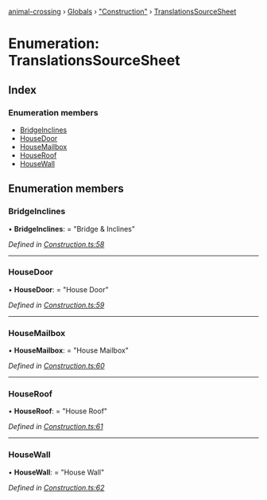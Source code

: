 [animal-crossing](../README.md) › [Globals](../globals.md) › ["Construction"](../modules/_construction_.md) › [TranslationsSourceSheet](_construction_.translationssourcesheet.md)

# Enumeration: TranslationsSourceSheet

## Index

### Enumeration members

* [BridgeInclines](_construction_.translationssourcesheet.md#bridgeinclines)
* [HouseDoor](_construction_.translationssourcesheet.md#housedoor)
* [HouseMailbox](_construction_.translationssourcesheet.md#housemailbox)
* [HouseRoof](_construction_.translationssourcesheet.md#houseroof)
* [HouseWall](_construction_.translationssourcesheet.md#housewall)

## Enumeration members

###  BridgeInclines

• **BridgeInclines**: = "Bridge & Inclines"

*Defined in [Construction.ts:58](https://github.com/Norviah/animal-crossing/blob/caec6ad/module/types/Construction.ts#L58)*

___

###  HouseDoor

• **HouseDoor**: = "House Door"

*Defined in [Construction.ts:59](https://github.com/Norviah/animal-crossing/blob/caec6ad/module/types/Construction.ts#L59)*

___

###  HouseMailbox

• **HouseMailbox**: = "House Mailbox"

*Defined in [Construction.ts:60](https://github.com/Norviah/animal-crossing/blob/caec6ad/module/types/Construction.ts#L60)*

___

###  HouseRoof

• **HouseRoof**: = "House Roof"

*Defined in [Construction.ts:61](https://github.com/Norviah/animal-crossing/blob/caec6ad/module/types/Construction.ts#L61)*

___

###  HouseWall

• **HouseWall**: = "House Wall"

*Defined in [Construction.ts:62](https://github.com/Norviah/animal-crossing/blob/caec6ad/module/types/Construction.ts#L62)*
